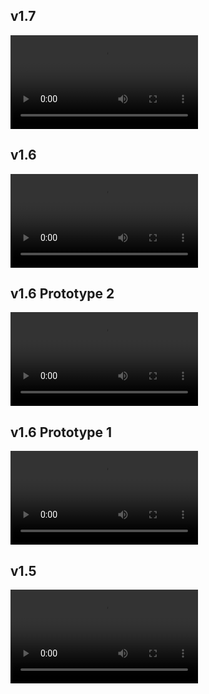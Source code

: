<h2>v1.7</h2>
<video
        id="my-video"
        class="video-js video"
        controls
        preload="auto"
        poster=""
        data-setup="{}"
        >
            <source src="https://github.com/GoldDominik893/file-hosting/raw/main/liberatube-videos/liberatube1.7.mp4" type="video/mp4" />
        </video>
            
<h2>v1.6</h2>
<video
        id="my-video"
        class="video-js video"
        controls
        preload="auto"
        poster=""
        data-setup="{}"
        >
            <source src="https://github.com/GoldDominik893/file-hosting/raw/main/liberatube-videos/badyt1.6.mp4" type="video/mp4" />
        </video>

<h2>v1.6 Prototype 2</h2>
<video
        id="my-video"
        class="video-js video"
        controls
        preload="auto"
        poster=""
        data-setup="{}"
        >
            <source src="https://github.com/GoldDominik893/file-hosting/raw/main/liberatube-videos/badyt1.6adprototype2.mp4" type="video/mp4" />
        </video>

<h2>v1.6 Prototype 1</h2>
<video
        id="my-video"
        class="video-js video"
        controls
        preload="auto"
        poster=""
        data-setup="{}"
        >
            <source src="https://github.com/GoldDominik893/file-hosting/raw/main/liberatube-videos/badyt1.6adprototype.mp4" type="video/mp4" />
        </video>

<h2>v1.5</h2>
<video
        id="my-video"
        class="video-js video"
        controls
        preload="auto"
        poster=""
        data-setup="{}"
        >
            <source src="https://github.com/GoldDominik893/file-hosting/raw/main/liberatube-videos/badytad.mp4" type="video/mp4" />
        </video>